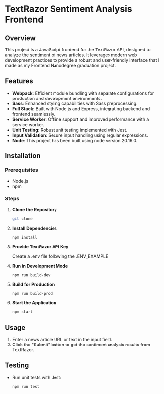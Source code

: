 # TextRazor Sentiment Analysis Frontend

## Overview

This project is a JavaScript frontend for the TextRazor API, designed to analyze the sentiment of news articles. It leverages modern web development practices to provide a robust and user-friendly interface that I made as my Frontend Nanodegree graduation project.

## Features

- **Webpack**: Efficient module bundling with separate configurations for production and development environments.
- **Sass**: Enhanced styling capabilities with Sass preprocessing.
- **Full Stack**: Built with Node.js and Express, integrating backend and frontend seamlessly.
- **Service Worker**: Offline support and improved performance with a service worker.
- **Unit Testing**: Robust unit testing implemented with Jest.
- **Input Validation**: Secure input handling using regular expressions.
- **Node**: This project has been built using node version 20.16.0.

## Installation

### Prerequisites

- Node.js
- npm

### Steps

1. **Clone the Repository**

   ```sh
   git clone
   ```

2. **Install Dependencies**

   ```sh
   npm install
   ```

3. **Provide TextRazor API Key**

   Create a .env file following the .ENV_EXAMPLE

4. **Run in Development Mode**

   ```sh
   npm run build-dev
   ```

5. **Build for Production**

   ```sh
   npm run build-prod
   ```

6. **Start the Application**
   ```sh
   npm start
   ```

## Usage

1. Enter a news article URL or text in the input field.
2. Click the "Submit" button to get the sentiment analysis results from TextRazor.

## Testing

- Run unit tests with Jest:
  ```sh
  npm run test
  ```
